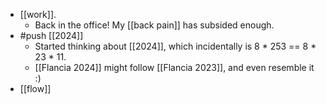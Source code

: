 - [[work]].
  - Back in the office! My [[back pain]] has subsided enough.
- #push [[2024]]
  - Started thinking about [[2024]], which incidentally is 8 * 253 == 8 * 23 * 11.
  - [[Flancia 2024]] might follow [[Flancia 2023]], and even resemble it :)
- [[flow]]
